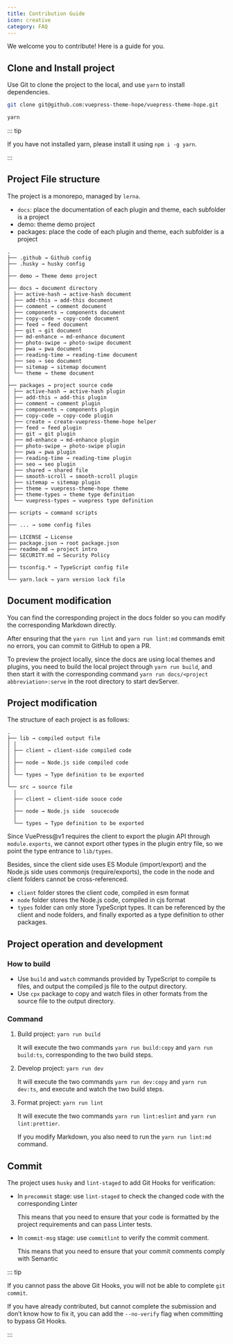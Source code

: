 ```yaml
---
title: Contribution Guide
icon: creative
category: FAQ
---
```


We welcome you to contribute! Here is a guide for you.

<!-- more -->

## Clone and Install project

Use Git to clone the project to the local, and use `yarn` to install dependencies.

```sh
git clone git@github.com:vuepress-theme-hope/vuepress-theme-hope.git

yarn
```

::: tip

If you have not installed yarn, please install it using `npm i -g yarn`.

:::

## Project File structure

The project is a monorepo, managed by `lerna`.

- `docs`: place the documentation of each plugin and theme, each subfolder is a project
- demo: theme demo project
- packages: place the code of each plugin and theme, each subfolder is a project

```
.
├── .github → Github config
├── .husky → husky config
│
├── demo → Theme demo project
│
├── docs → document directory
│ ├── active-hash → active-hash document
│ ├── add-this → add-this document
│ ├── comment → comment document
│ ├── components → components document
│ ├── copy-code → copy-code document
│ ├── feed → feed document
│ ├── git → git document
│ ├── md-enhance → md-enhance document
│ ├── photo-swipe → photo-swipe document
│ ├── pwa → pwa document
│ ├── reading-time → reading-time document
│ ├── seo → seo document
│ ├── sitemap → sitemap document
│ └── theme → theme document
│
├── packages → project source code
│ ├── active-hash → active-hash plugin
│ ├── add-this → add-this plugin
│ ├── comment → comment plugin
│ ├── components → components plugin
│ ├── copy-code → copy-code plugin
│ ├── create → create-vuepress-theme-hope helper
│ ├── feed → feed plugin
│ ├── git → git plugin
│ ├── md-enhance → md-enhance plugin
│ ├── photo-swipe → photo-swipe plugin
│ ├── pwa → pwa plugin
│ ├── reading-time → reading-time plugin
│ ├── seo → seo plugin
│ ├── shared → shared file
│ ├── smooth-scroll → smooth-scroll plugin
│ ├── sitemap → sitemap plugin
│ ├── theme → vuepress-theme-hope theme
│ ├── theme-types → theme type definition
│ └── vuepress-types → vuepress type definition
│
├── scripts → command scripts
│
├── ... → some config files
│
├── LICENSE → License
├── package.json → root package.json
├── readme.md → project intro
├── SECURITY.md → Security Policy
│
├── tsconfig.* → TypeScript config file
│
└── yarn.lock → yarn version lock file
```

## Document modification

You can find the corresponding project in the docs folder so you can modify the corresponding Markdown directly.

After ensuring that the `yarn run lint` and `yarn run lint:md` commands emit no errors, you can commit to GitHub to open a PR.

To preview the project locally, since the docs are using local themes and plugins, you need to build the local project through `yarn run build`, and then start it with the corresponding command `yarn run docs/<project abbreviation>:serve` in the root directory to start devServer.

## Project modification

The structure of each project is as follows:

```
.
├── lib → compiled output file
│ │
│ ├── client → client-side compiled code
│ │
│ ├── node → Node.js side compiled code
│ │
│ └── types → Type definition to be exported
│
└── src → source file
  │
  ├── client → client-side souce code
  │
  ├── node → Node.js side  soucecode
  │
  └── types → Type definition to be exported
```

Since VuePress@v1 requires the client to export the plugin API through `module.exports`, we cannot export other types in the plugin entry file, so we point the type entrance to `lib/types`.

Besides, since the client side uses ES Module (import/export) and the Node.js side uses commonjs (require/exports), the code in the node and client folders cannot be cross-referenced.

- `client` folder stores the client code, compiled in esm format
- `node` folder stores the Node.js code, compiled in cjs format
- `types` folder can only store TypeScript types. It can be referenced by the client and node folders, and finally exported as a type definition to other packages.

## Project operation and development

### How to build

- Use `build` and `watch` commands provided by TypeScript to compile ts files, and output the compiled js file to the output directory.
- Use `cpx` package to copy and watch files in other formats from the source file to the output directory.

### Command

1. Build project: `yarn run build`

   It will execute the two commands `yarn run build:copy` and `yarn run build:ts`, corresponding to the two build steps.

1. Develop project: `yarn run dev`

   It will execute the two commands `yarn run dev:copy` and `yarn run dev:ts`, and execute and watch the two build steps.

1. Format project: `yarn run lint`

   It will execute the two commands `yarn run lint:eslint` and `yarn run lint:prettier`.

   If you modify Markdown, you also need to run the `yarn run lint:md` command.

## Commit

The project uses `husky` and `lint-staged` to add Git Hooks for verification:

- In `precommit` stage: use `lint-staged` to check the changed code with the corresponding Linter

  This means that you need to ensure that your code is formatted by the project requirements and can pass Linter tests.

- In `commit-msg` stage: use `commitlint` to verify the commit comment.

  This means that you need to ensure that your commit comments comply with Semantic

::: tip

If you cannot pass the above Git Hooks, you will not be able to complete `git commit`.

If you have already contributed, but cannot complete the submission and don’t know how to fix it, you can add the `--no-verify` flag when committing to bypass Git Hooks.

:::
